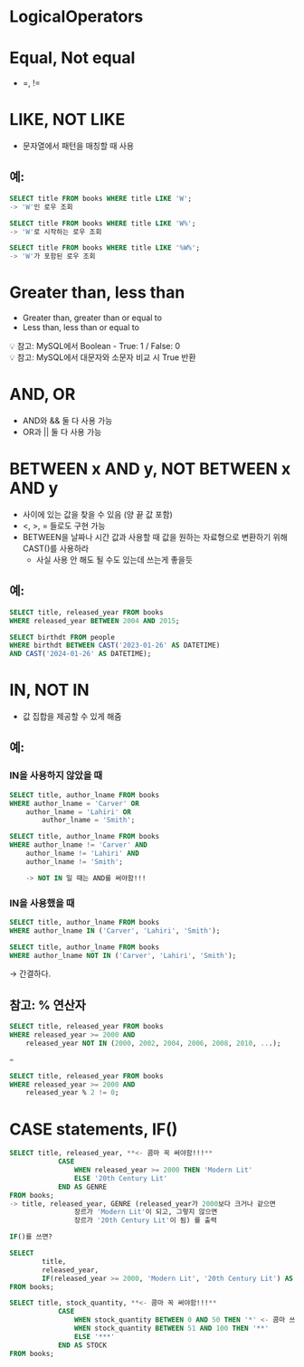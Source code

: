 # LogicalOperators

# Equal, Not equal

- =, !=

# LIKE, NOT LIKE

- 문자열에서 패턴을 매칭할 때 사용

## 예:

```sql
SELECT title FROM books WHERE title LIKE 'W';
-> 'W'인 로우 조회

SELECT title FROM books WHERE title LIKE 'W%';
-> 'W'로 시작하는 로우 조회

SELECT title FROM books WHERE title LIKE '%W%';
-> 'W'가 포함된 로우 조회
```

# Greater than, less than

- Greater than, greater than or equal to
- Less than, less than or equal to

<aside>
💡 참고: MySQL에서 Boolean - True: 1 / False: 0

</aside>

<aside>
💡 참고: MySQL에서 대문자와 소문자 비교 시 True 반환

</aside>

# AND, OR

- AND와 && 둘 다 사용 가능
- OR과 || 둘 다 사용 가능

# BETWEEN x AND y, NOT BETWEEN x AND y

- 사이에 있는 값을 찾을 수 있음 (양 끝 값 포함)
- <, >, = 들로도 구현 가능
- BETWEEN을 날짜나 시간 값과 사용할 때 값을 원하는 자료형으로 변환하기 위해 CAST()를 사용하라
    - 사실 사용 안 해도 될 수도 있는데 쓰는게 좋을듯

## 예:

```sql
SELECT title, released_year FROM books
WHERE released_year BETWEEN 2004 AND 2015;

SELECT birthdt FROM people
WHERE birthdt BETWEEN CAST('2023-01-26' AS DATETIME)
AND CAST('2024-01-26' AS DATETIME);
```

# IN, NOT IN

- 값 집합을 제공할 수 있게 해줌

## 예:

### IN을 사용하지 않았을 때

```sql
SELECT title, author_lname FROM books
WHERE author_lname = 'Carver' OR
	author_lname = 'Lahiri' OR
		author_lname = 'Smith';

SELECT title, author_lname FROM books
WHERE author_lname != 'Carver' AND
	author_lname != 'Lahiri' AND
	author_lname != 'Smith';

	-> NOT IN 일 때는 AND를 써야함!!!
```

### IN을 사용했을 때

```sql
SELECT title, author_lname FROM books
WHERE author_lname IN ('Carver', 'Lahiri', 'Smith');

SELECT title, author_lname FROM books
WHERE author_lname NOT IN ('Carver', 'Lahiri', 'Smith');
```

→ 간결하다.

## 참고: % 연산자

```sql
SELECT title, released_year FROM books
WHERE released_year >= 2000 AND
	released_year NOT IN (2000, 2002, 2004, 2006, 2008, 2010, ...);

=

SELECT title, released_year FROM books
WHERE released_year >= 2000 AND
	released_year % 2 != 0;
```

# CASE statements, IF()

```sql
SELECT title, released_year, **<- 콤마 꼭 써야함!!!**
			CASE
				WHEN released_year >= 2000 THEN 'Modern Lit'
				ELSE '20th Century Lit'
			END AS GENRE
FROM books;
-> title, released_year, GENRE (released_year가 2000보다 크거나 같으면
				장르가 'Modern Lit'이 되고, 그렇지 않으면
				장르가 '20th Century Lit'이 됨) 를 출력

IF()를 쓰면?

SELECT 
		title, 
		released_year,
		IF(released_year >= 2000, 'Modern Lit', '20th Century Lit') AS 'GENRE'
FROM books;		

SELECT title, stock_quantity, **<- 콤마 꼭 써야함!!!**
			CASE
				WHEN stock_quantity BETWEEN 0 AND 50 THEN '*' <- 콤마 쓰면 안 됨!!!
				WHEN stock_quantity BETWEEN 51 AND 100 THEN '**'
				ELSE '***'
			END AS STOCK
FROM books;
```